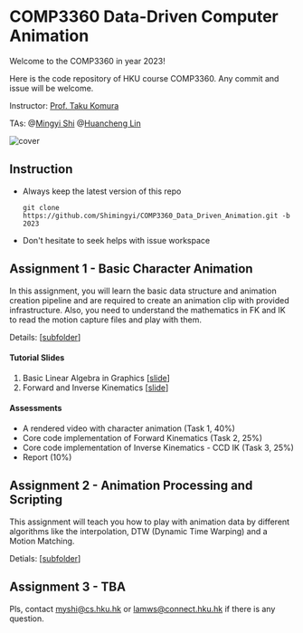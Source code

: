 # COMP3360 Data-Driven Computer Animation

Welcome to the COMP3360 in year 2023!

Here is the code repository of HKU course COMP3360. Any commit and issue will be welcome.

Instructor: [Prof. Taku Komura](https://www.cs.hku.hk/index.php/people/academic-staff/taku)

TAs: @[Mingyi Shi](https://rubbly.cn)  @[Huancheng Lin](https://github.com/LamWS)

![cover](https://user-images.githubusercontent.com/7709951/212983788-cf6feaed-c81c-4b99-8638-d7cf2a8f9328.jpg)

## Instruction

* Always keep the latest version of this repo
  ```
  git clone https://github.com/Shimingyi/COMP3360_Data_Driven_Animation.git -b 2023
  ```
* Don't hesitate to seek helps with issue workspace

## Assignment 1 - Basic Character Animation

In this assignment, you will learn the basic data structure and animation creation pipeline and are required to create an animation clip with provided infrastructure. Also, you need to understand the mathematics in FK and IK to read the motion capture files and play with them.

Details: [[subfolder](./assignment_1)]

#### Tutorial Slides

1. Basic Linear Algebra in Graphics [[slide](./COMP3360_ANI_T1.pdf)]
2. Forward and Inverse Kinematics [[slide](./COMP3360_ANI_T2.pdf)]

#### Assessments

- A rendered video with character animation (Task 1, 40%)
- Core code implementation of Forward Kinematics (Task 2, 25%)
- Core code implementation of Inverse Kinematics - CCD IK (Task 3, 25%)
- Report (10%)

## Assignment 2 - Animation Processing and Scripting

This assignment will teach you how to play with animation data by different algorithms like the interpolation, DTW (Dynamic Time Warping) and a Motion Matching. 

Detials: [[subfolder](./assignment_2)]

## Assignment 3 - TBA

Pls, contact myshi@cs.hku.hk or lamws@connect.hku.hk if there is any question.
